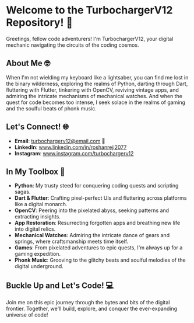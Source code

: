 # Welcome to the TurbochargerV12 Repository! 🚀

Greetings, fellow code adventurers! I'm TurbochargerV12, your digital mechanic navigating the circuits of the coding cosmos.

## About Me 🤓

When I'm not wielding my keyboard like a lightsaber, you can find me lost in the binary wilderness, exploring the realms of Python, darting through Dart, fluttering with Flutter, tinkering with OpenCV, reviving vintage apps, and admiring the intricate mechanisms of mechanical watches. And when the quest for code becomes too intense, I seek solace in the realms of gaming and the soulful beats of phonk music.

## Let's Connect! 🌐

- **Email**: turbochargerv12@email.com 📧
- **LinkedIn**: www.linkedin.com/in/roshanreji2077
- **Instagram**: www.instagram.com/turbochargerv12

## In My Toolbox 🧰

- **Python**: My trusty steed for conquering coding quests and scripting sagas.
- **Dart & Flutter**: Crafting pixel-perfect UIs and fluttering across platforms like a digital monarch.
- **OpenCV**: Peering into the pixelated abyss, seeking patterns and extracting insights.
- **App Restoration**: Resurrecting forgotten apps and breathing new life into digital relics.
- **Mechanical Watches**: Admiring the intricate dance of gears and springs, where craftsmanship meets time itself.
- **Games**: From pixelated adventures to epic quests, I'm always up for a gaming expedition.
- **Phonk Music**: Grooving to the glitchy beats and soulful melodies of the digital underground.

## Buckle Up and Let's Code! 💻

Join me on this epic journey through the bytes and bits of the digital frontier. Together, we'll build, explore, and conquer the ever-expanding universe of code!

